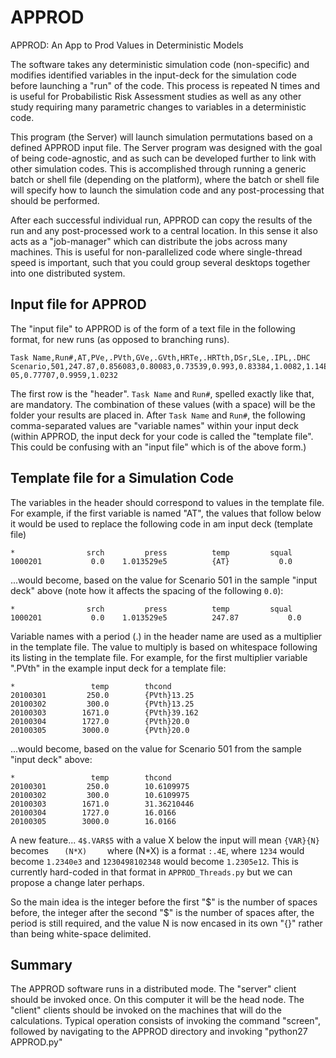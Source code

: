 # APPROD
APPROD: An App to Prod Values in Deterministic Models

The software takes any deterministic simulation code (non-specific) and modifies identified variables in the input-deck for the simulation code before launching a "run" of the code. This process is repeated N times and is useful for Probabilistic Risk Assessment studies as well as any other study requiring many parametric changes to variables in a deterministic code.

This program (the Server) will launch simulation permutations based on a defined APPROD input file. The Server program was designed with the goal of being code-agnostic, and as such can be developed further to link with other simulation codes. This is accomplished through running a generic batch or shell file (depending on the platform), where the batch or shell file will specify how to launch the simulation code and any post-processing that should be performed.

After each successful individual run, APPROD can copy the results of the run and any post-processed work to a central location. In this sense it also acts as a "job-manager" which can distribute the jobs across many machines. This is useful for non-parallelized code where single-thread speed is important, such that you could group several desktops together into one distributed system.

<h2>Input file for APPROD</h2>
The "input file" to APPROD is of the form of a text file in the following format, for new runs (as opposed to branching runs). 

	Task Name,Run#,AT,PVe,.PVth,GVe,.GVth,HRTe,.HRTth,DSr,SLe,.IPL,.DHC
	Scenario,501,247.87,0.856083,0.80083,0.73539,0.993,0.83384,1.0082,1.14E-05,0.77707,0.9959,1.0232

The first row is the "header".
`Task Name` and `Run#`, spelled exactly like that, are mandatory. The combination of these values (with a space) will be the folder your results are placed in.
After `Task Name` and `Run#`, the following comma-separated values are "variable names" within your input deck (within APPROD, the input deck for your code is called the "template file". This could be confusing with an "input file" which is of the above form.)

<h2>Template file for a Simulation Code</h2>
The variables in the header should correspond to values in the template file. For example, if the first variable is named "AT", the values that follow below it would be used to replace the following code in am input deck (template file)

	*                srch         press          temp         squal
	1000201           0.0    1.013529e5          {AT}           0.0

...would become, based on the value for Scenario 501 in the sample "input deck" above (note how it affects the spacing of the following `0.0`):

	*                srch         press          temp         squal
	1000201           0.0    1.013529e5          247.87           0.0

Variable names with a period (.) in the header name are used as a multiplier in the template file. The value to multiply is based on whitespace following its listing in the template file. For example, for the first multiplier variable ".PVth" in the example input deck for a template file:

	*                 temp        thcond
	20100301         250.0        {PVth}13.25
	20100302         300.0        {PVth}13.25
	20100303        1671.0        {PVth}39.162
	20100304        1727.0        {PVth}20.0
	20100305        3000.0        {PVth}20.0

...would become, based on the value for Scenario 501 from the sample "input deck" above:

	*                 temp        thcond
	20100301         250.0        10.6109975
	20100302         300.0        10.6109975
	20100303        1671.0        31.36210446
	20100304        1727.0        16.0166
	20100305        3000.0        16.0166

A new feature... `4$.VAR$5` with a value X below the input will mean `{VAR}{N}` becomes `    (N*X)     ` where (N*X) is a format `:.4E`, where `1234` would become `1.2340e3` and `1230498102348` would become `1.2305e12`.   This is currently hard-coded in that format in `APPROD_Threads.py` but we can propose a change later perhaps.

So the main idea is the integer before the first "$" is the number of spaces before, the integer after the second "$" is the number of spaces after, the period is still required, and the value N is now encased in its own "{}" rather than being white-space delimited.


<h2>Summary</h2>
The APPROD software runs in a distributed mode.
The "server" client should be invoked once. On this computer it will be the head node.
The "client" clients should be invoked on the machines that will do the calculations.
Typical operation consists of invoking the command "screen", followed by navigating to the APPROD directory and invoking  "python27 APPROD.py"

